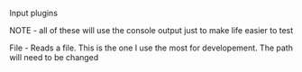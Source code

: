 Input plugins  

NOTE - all of these will use the console output just to make life easier to test  

File - Reads a file. This is the one I use the most for developement. The path will need to be changed 
